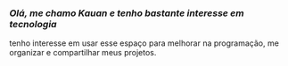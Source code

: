 ### *Olá, me chamo Kauan e tenho bastante interesse em tecnologia*

tenho interesse em usar esse espaço para melhorar na programação, me organizar e compartilhar meus projetos.


